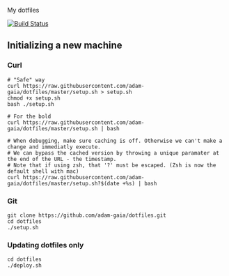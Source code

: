 My dotfiles

[![Build Status](https://travis-ci.com/adam-gaia/dotfiles.svg?branch=master)](https://travis-ci.com/adam-gaia/dotfiles)

## Initializing a new machine
### Curl
```
# "Safe" way
curl https://raw.githubusercontent.com/adam-gaia/dotfiles/master/setup.sh > setup.sh
chmod +x setup.sh
bash ./setup.sh

# For the bold
curl https://raw.githubusercontent.com/adam-gaia/dotfiles/master/setup.sh | bash

# When debugging, make sure caching is off. Otherwise we can't make a change and immediatly execute.
# We can bypass the cached version by throwing a unique paramater at the end of the URL - the timestamp.
# Note that if using zsh, that '?' must be escaped. (Zsh is now the default shell with mac)
curl https://raw.githubusercontent.com/adam-gaia/dotfiles/master/setup.sh?$(date +%s) | bash
```

### Git
```
git clone https://github.com/adam-gaia/dotfiles.git
cd dotfiles
./setup.sh
```

### Updating dotfiles only
```
cd dotfiles
./deploy.sh
```
